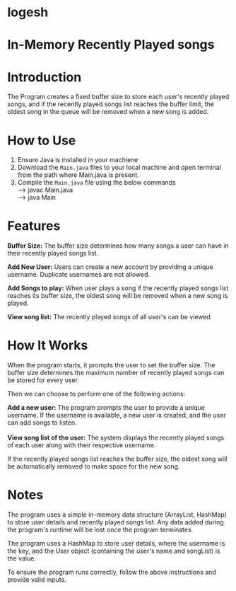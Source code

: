 # logesh

# In-Memory Recently Played songs

# Introduction
The Program creates a fixed buffer size to store each user's recently played songs, and if the recently played songs list reaches the buffer limit, the oldest song in the queue will be removed when a new song is added.

# How to Use
1. Ensure Java is installed in your machiene
2. Download the `Main.java` files to your local machine and open terminal from the path where Main.java is present.
3. Compile the `Main.java` file using the below commands <br/>
    --> javac Main.java <br/>
    --> java Main

# Features
<b>Buffer Size:</b> The buffer size determines how many songs a user can have in their recently played songs list.

<b>Add New User:</b> Users can create a new account by providing a unique username. Duplicate usernames are not allowed.

<b>Add Songs to play:</b> When user plays a song if the recently played songs list reaches its buffer size, the oldest song will be removed when a new song is played.

<b>View song list:</b> The recently played songs of all user's can be viewed

# How It Works
When the program starts, it prompts the user to set the buffer size. The buffer size determines the maximum number of recently played songs can be stored for every user.

Then we can choose to perform one of the following actions:

<b>Add a new user:</b> The program prompts the user to provide a unique username. If the username is available, a new user is created, and the user can add songs to listen.<br/><br/>
<b>View song list of the user:</b> The system displays the recently played songs of each user along with their respective username.

If the recently played songs list reaches the buffer size, the oldest song will be automatically removed to make space for the new song.

# Notes
The program uses a simple in-memory data structure (ArrayList, HashMap) to store user details and recently played songs list. Any data added during the program's runtime will be lost once the program terminates.

The program uses a HashMap to store user details, where the username is the key, and the User object (containing the user's name and songList) is the value.

To ensure the program runs correctly, follow the above instructions and provide valid inputs.
